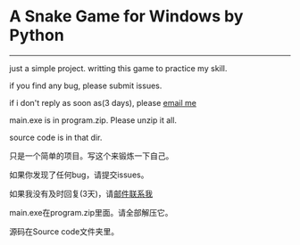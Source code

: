 # A Snake Game for Windows by Python
---
just a simple project. writting this game to practice my skill.

if you find any bug, please submit issues.

if i don't reply as soon as(3 days), please [email me](mailto:gascd11@163.com)

main.exe is in program.zip. Please unzip it all.

source code is in that dir.

只是一个简单的项目。写这个来锻炼一下自己。

如果你发现了任何bug，请提交issues。

如果我没有及时回复(3天)，请[邮件联系我](mailto:gascd11@163.com)

main.exe在program.zip里面。请全部解压它。

源码在Source code文件夹里。
